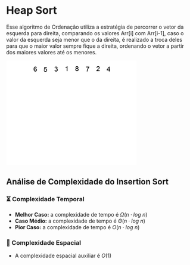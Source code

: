 # Heap Sort

Esse algoritmo de Ordenação utiliza a estratégia de percorrer o vetor da esquerda para direita, comparando os valores Arr[i\] com Arr[i-1\], caso o valor da esquerda seja menor que o da direita, é realizado a troca deles para que o maior valor sempre fique a direita, ordenando o vetor a partir dos maiores valores até os menores.

![](https://github.com/sc-math/Sort-Algorithms/blob/main/Heap%20Sort/gif/Heap-sort-example.gif)

## Análise de Complexidade do Insertion Sort

### ⏳ Complexidade Temporal
- **Melhor Caso:** a complexidade de tempo é $Ω(n \cdot log\ n)$
- **Caso Médio:** a complexidade de tempo é $Θ(n \cdot log\ n)$
- **Pior Caso:** a complexidade de tempo é $O(n \cdot log\ n)$

### 💽 Complexidade Espacial

- A complexidade espacial auxiliar é $O(1)$

